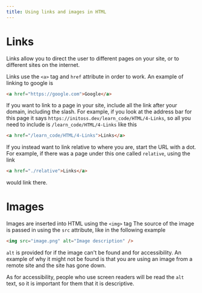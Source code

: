 ```yaml
---
title: Using links and images in HTML
---
```


# Links

Links allow you to direct the user to different pages on your site, or to
different sites on the internet.

Links use the `<a>` tag and `href` attribute in order to work. An example of
linking to google is

```HTML
<a href="https://google.com">Google</a>
```

If you want to link to a page in your site, include all the link after your
domain, including the slash. For example, if you look at the address bar for
this page it says `https://initoss.dev/learn_code/HTML/4-Links`, so all you need
to include is `/learn_code/HTML/4-Links` like this

```HTML
<a href="/learn_code/HTML/4-Links">Links</a>
```

If you instead want to link relative to where you are, start the URL with a dot.
For example, if there was a page under this one called `relative`, using the
link

```HTML
<a href="./relative">Links</a>
```

would link there.

# Images

Images are inserted into HTML using the `<img>` tag The source of the image is
passed in using the `src` attribute, like in the following example

```html
<img src="image.png" alt="Image description" />
```

`alt` is provided for if the image can't be found and for accessibility. An
example of why it might not be found is that you are using an image from a
remote site and the site has gone down.

As for accessibility, people who use screen readers will be read the `alt` text,
so it is important for them that it is descriptive.
